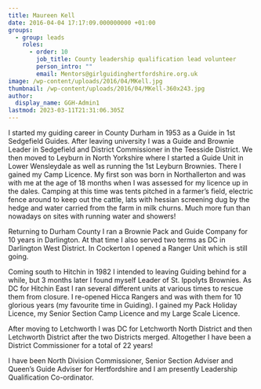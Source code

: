 ```yaml
---
title: Maureen Kell
date: 2016-04-04 17:17:09.000000000 +01:00
groups:
  - group: leads
    roles:
      - order: 10
        job_title: County leadership qualification lead volunteer
        person_intro: ""
        email: Mentors@girlguidinghertfordshire.org.uk
image: /wp-content/uploads/2016/04/MKell.jpg
thumbnail: /wp-content/uploads/2016/04/MKell-360x243.jpg
author:
  display_name: GGH-Admin1
lastmod: 2023-03-11T21:31:06.305Z
---
```

I started my guiding career in County Durham in 1953 as a Guide in 1st Sedgefield Guides. After leaving university I was a Guide and Brownie Leader in Sedgefield and District Commissioner in the Teesside District. We then moved to Leyburn in North Yorkshire where I started a Guide Unit in Lower Wensleydale as well as running the 1st Leyburn Brownies. There I gained my Camp Licence. My first son was born in Northallerton and was with me at the age of 18 months when I was assessed for my licence up in the dales. Camping at this time was tents pitched in a farmer’s field, electric fence around to keep out the cattle, lats with hessian screening dug by the hedge and water carried from the farm in milk churns. Much more fun than nowadays on sites with running water and showers!

Returning to Durham County I ran a Brownie Pack and Guide Company for 10 years in Darlington. At that time I also served two terms as DC in Darlington West District. In Cockerton I opened a Ranger Unit which is still going.

Coming south to Hitchin in 1982 I intended to leaving Guiding behind for a while, but 3 months later I found myself Leader of St. Ippolyts Brownies. As DC for Hitchin East I ran several different units at various times to rescue them from closure. I re-opened Hicca Rangers and was with them for 10 glorious years (my favourite time in Guiding). I gained my Pack Holiday Licence, my Senior Section Camp Licence and my Large Scale Licence.

After moving to Letchworth I was DC for Letchworth North District and then Letchworth District after the two Districts merged. Altogether I have been a District Commissioner for a total of 22 years!

I have been North Division Commissioner, Senior Section Adviser and Queen’s Guide Adviser for Hertfordshire and I am presently Leadership Qualification Co-ordinator.

